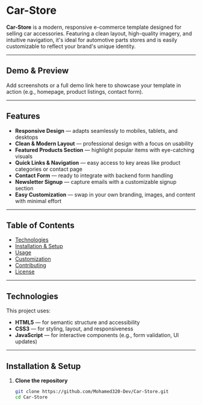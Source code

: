 # Car-Store

**Car-Store** is a modern, responsive e-commerce template designed for selling car accessories. Featuring a clean layout, high-quality imagery, and intuitive navigation, it's ideal for automotive parts stores and is easily customizable to reflect your brand's unique identity.

---

##  Demo & Preview

Add screenshots or a full demo link here to showcase your template in action (e.g., homepage, product listings, contact form).

---

##  Features

- **Responsive Design** — adapts seamlessly to mobiles, tablets, and desktops  
- **Clean & Modern Layout** — professional design with a focus on usability  
- **Featured Products Section** — highlight popular items with eye-catching visuals  
- **Quick Links & Navigation** — easy access to key areas like product categories or contact page  
- **Contact Form** — ready to integrate with backend form handling  
- **Newsletter Signup** — capture emails with a customizable signup section  
- **Easy Customization** — swap in your own branding, images, and content with minimal effort

---

##  Table of Contents

- [Technologies](#technologies)  
- [Installation & Setup](#installation--setup)  
- [Usage](#usage)  
- [Customization](#customization)  
- [Contributing](#contributing)  
- [License](#license)

---

##  Technologies

This project uses:

- **HTML5** — for semantic structure and accessibility  
- **CSS3** — for styling, layout, and responsiveness  
- **JavaScript** — for interactive components (e.g., form validation, UI updates)

---

##  Installation & Setup

1. **Clone the repository**
   ```bash
   git clone https://github.com/Mohamed320-Dev/Car-Store.git
   cd Car-Store
